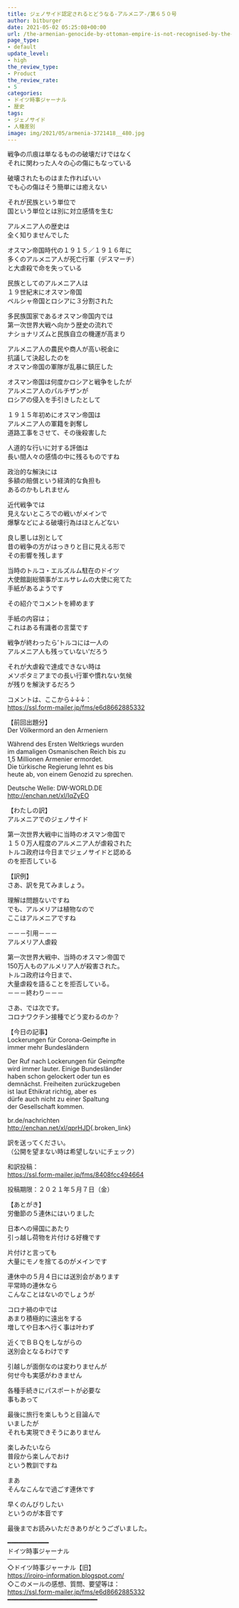 ```yaml
---
title: ジェノサイド認定されるとどうなる-アルメニア-/第６５０号
author: bitburger
date: 2021-05-02 05:25:08+00:00
url: /the-armenian-genocide-by-ottoman-empire-is-not-recognised-by-the-turkish-government/
page_type:
- default
update_level:
- high
the_review_type:
- Product
the_review_rate:
- 5
categories:
- ドイツ時事ジャーナル
- 歴史
tags:
- ジェノサイド
- 人種差別
image: img/2021/05/armenia-3721418__480.jpg
---
```

戦争の爪痕は単なるものの破壊だけではなく  
それに関わった人々の心の傷にもなっている

破壊されたものはまた作ればいい  
でも心の傷はそう簡単には癒えない

それが民族という単位で  
国という単位とは別に対立感情を生む

アルメニア人の歴史は  
全く知りませんでした

オスマン帝国時代の１９１５／１９１６年に  
多くのアルメニア人が死亡行軍（デスマーチ）  
と大虐殺で命を失っている

民族としてのアルメニア人は  
１９世紀末にオスマン帝国  
ペルシャ帝国とロシアに３分割された

多民族国家であるオスマン帝国内では  
第一次世界大戦へ向かう歴史の流れで  
ナショナリズムと民族自立の機運が高まり

アルメニア人の農民や商人が高い税金に  
抗議して決起したのを  
オスマン帝国の軍隊が乱暴に鎮圧した

オスマン帝国は何度かロシアと戦争をしたが  
アルメニア人のパルチザンが  
ロシアの侵入を手引きしたとして

１９１５年初めにオスマン帝国は  
アルメニア人の軍籍を剥奪し  
道路工事をさせて、その後殺害した

人道的な行いに対する評価は  
長い間人々の感情の中に残るものですね

政治的な解決には  
多額の賠償という経済的な負担も  
あるのかもしれません

近代戦争では  
見えないところでの戦いがメインで  
爆撃などによる破壊行為はほとんどない

良し悪しは別として  
昔の戦争の方がはっきりと目に見える形で  
その影響を残します

当時のトルコ・エルズルム駐在のドイツ  
大使館副総領事がエルサレムの大使に宛てた  
手紙があるようです

その紹介でコメントを締めます

手紙の内容は；  
これはある有識者の言葉です

戦争が終わったら’トルコには一人の  
アルメニア人も残っていない’だろう

それが大虐殺で達成できない時は  
メソポタミアまでの長い行軍や慣れない気候  
が残りを解決するだろう

  
コメントは、ここから↓↓↓：  
<https://ssl.form-mailer.jp/fms/e6d8662885332>

【前回出題分】  
Der Völkermord an den Armeniern

Während des Ersten Weltkriegs wurden  
im damaligen Osmanischen Reich bis zu  
1,5 Millionen Armenier ermordet.  
Die türkische Regierung lehnt es bis  
heute ab, von einem Genozid zu sprechen.

Deutsche Welle: DW-WORLD.DE  
<http://enchan.net/xl/IqZyEO>

  
【わたしの訳】  
アルメニアでのジェノサイド

第一次世界大戦中に当時のオスマン帝国で  
１５０万人程度のアルメニア人が虐殺された  
トルコ政府は今日までジェノサイドと認める  
のを拒否している

【訳例】  
さあ、訳を見てみましょう。

理解は問題ないですね  
でも、アルメリアは植物なので  
ここはアルメニアですね

－－－引用－－－  
アルメリア人虐殺

第一次世界大戦中、当時のオスマン帝国で  
150万人ものアルメリア人が殺害された。  
トルコ政府は今日まで、  
大量虐殺を語ることを拒否している。  
－－－終わり－－－

  
さあ、では次です。  
コロナワクチン接種でどう変わるのか？

【今日の記事】  
Lockerungen für Corona-Geimpfte in  
immer mehr Bundesländern

Der Ruf nach Lockerungen für Geimpfte  
wird immer lauter. Einige Bundesländer  
haben schon gelockert oder tun es  
demnächst. Freiheiten zurückzugeben  
ist laut Ethikrat richtig, aber es  
dürfe auch nicht zu einer Spaltung  
der Gesellschaft kommen.

br.de/nachrichten  
<http://enchan.net/xl/qprHJD>{.broken_link}

訳を送ってください。  
（公開を望まない時は希望しないにチェック）

和訳投稿：  
 <https://ssl.form-mailer.jp/fms/8408fcc494664>

投稿期限：２０２１年５月７日（金）

  
【あとがき】  
労働節の５連休にはいりました

日本への帰国にあたり  
引っ越し荷物を片付ける好機です

片付けと言っても  
大量にモノを捨てるのがメインです

連休中の５月４日には送別会があります  
平常時の連休なら  
こんなことはないのでしょうが

コロナ禍の中では  
あまり積極的に遠出をする  
増してや日本へ行く事は叶わず

近くでＢＢＱをしながらの  
送別会となるわけです

引越しが面倒なのは変わりませんが  
何せ今も実感がわきません

各種手続きにパスポートが必要な  
事もあって

最後に旅行を楽しもうと目論んで  
いましたが  
それも実現できそうにありません

楽しみたいなら  
普段から楽しんでおけ  
という教訓ですね

まあ  
そんなこんなで過ごす連休です

早くのんびりしたい  
というのが本音です

  
最後までお読みいただきありがとうございました。

━━━━━━━━━━━  
ドイツ時事ジャーナル  
───────────  
◇ドイツ時事ジャーナル【旧】  
<https://iroiro-information.blogspot.com/>  
◇このメールの感想、質問、要望等は：  
<https://ssl.form-mailer.jp/fms/e6d8662885332>  
━━━━━━━━━━━━━━━━━━━━━━━━